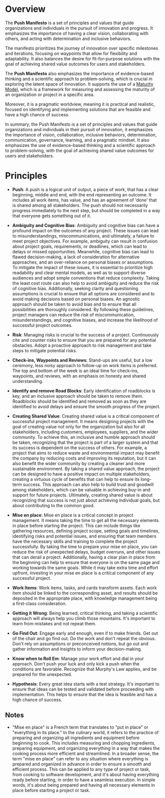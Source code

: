 # Overview

The **Push Manifesto** is a set of principles and values that guide organizations and individuals in the pursuit of innovation and progress. It emphasizes the importance of having a clear vision, collaborating with others, and acting with determination and inclusive behaviors.

The manifesto prioritizes the journey of innovation over specific milestones and iterations, focusing on waypoints that allow for flexibility and adaptability. It also balances the desire for fit-for-purpose solutions with the goal of achieving shared value outcomes for users and stakeholders.

The **Push Manifesto**  also emphasizes the importance of evidence-based thinking and a scientific approach to problem-solving, which is crucial in exploring the latent space of innovation. It supports the use of a [Maturity Model](https://en.wikipedia.org/wiki/Capability_Maturity_Model_Integration), which is a framework for measuring and assessing the maturity of an organization or project in a specific area.

Moreover, it is a pragmatic worldview, meaning it is practical and realistic, focused on identifying and implementing solutions that are feasible and have a high chance of success.

In summary, the Push Manifesto is a set of principles and values that guide organizations and individuals in their pursuit of innovation, it emphasizes the importance of vision, collaboration, inclusive behaviors, determination, communication, governance, learning, and a pragmatic mindset. It also emphasizes the use of evidence-based thinking and a scientific approach to problem-solving, with the goal of achieving shared value outcomes for users and stakeholders.

# Principles

  - **Push**: A push is a logical unit of output, a piece of work, that has a clear beginning, middle and end, with the end representing an outcome. It includes all work items, has value, and has an agreement of 'done' that is shared among all stakeholders. The push should not necessarily progress immediately to the next step, but should be completed in a way that everyone gets something out of it.

- **Ambiguity and Cognitive Bias**: Ambiguity and cognitive bias can have a profound impact on the outcomes of any project. These issues can lead to misunderstandings, miscommunications, and ultimately, a failure to meet project objectives. For example, ambiguity can result in confusion about project goals, requirements, or deadlines, which can lead to delays or missed opportunities. Meanwhile, cognitive bias can lead to flawed decision-making, a lack of consideration for alternative approaches, and an over-reliance on personal biases or assumptions. To mitigate the impact of these issues, it is essential to prioritize high readability and clear mental models, as well as to support diverse audiences and adopt simple conventions that reduce complexity. Taking the least cost route can also help to avoid ambiguity and reduce the risk of cognitive bias. Additionally, seeking clarity and questioning assumptions is crucial to ensure that all options are considered and to avoid making decisions based on personal biases. An agnostic approach should be taken to avoid bias and to ensure that all possibilities are thoroughly considered. By following these guidelines, project managers can reduce the risk of miscommunication, misunderstandings, and cognitive biases, and increase the likelihood of successful project outcomes.

- **Risk**: Managing risks is crucial to the success of a project. Continuously cite and counter risks to ensure that you are prepared for any potential obstacles. Adopt a proactive approach to risk management and take steps to mitigate potential risks.

- **Check-ins, Waypoints and Reviews**: Stand-ups are useful, but a low ceremony, less noisy approach to follow-up on work items is preferred. The top and bottom of the week is an ideal time for check-ins, waypoints, and reviews, with an emphasis on honesty and shared understanding.

- **Identify and remove Road Blocks**: Early identification of roadblocks is key, and an inclusive approach should be taken to remove them. Roadblocks should be identified and removed as soon as they are identified to avoid delays and ensure the smooth progress of the project.

- **Creating Shared Value**: Creating shared value is a critical component of successful project management. It means designing projects with the goal of creating value not only for the organization but also for all stakeholders, including customers, employees, suppliers, and the wider community. To achieve this, an inclusive and humble approach should be taken, recognizing that the project is part of a larger system and that its success is dependent on the success of others. For example, a project that aims to reduce waste and environmental impact may benefit the company by reducing costs and improving its reputation, but it can also benefit the wider community by creating a cleaner and more sustainable environment. By taking a shared value approach, the project can be designed to have a positive impact on multiple stakeholders, creating a virtuous cycle of benefits that can help to ensure its long-term success. This approach can also help to build trust and goodwill among stakeholders, which can be valuable in achieving buy-in and support for future projects. Ultimately, creating shared value is about recognizing that success is not just about achieving individual goals, but about contributing to the common good.

- **Mise en place**: Mise en place is a critical concept in project management. It means taking the time to get all the necessary elements in place before starting the project. This can include things like gathering resources, defining project scope, setting goals and timelines, identifying risks and potential issues, and ensuring that team members have the necessary skills and training to complete the project successfully. By taking the time to prepare your mise en place, you can reduce the risk of unexpected delays, budget overruns, and other issues that can derail a project. Additionally, having a clear plan in place from the beginning can help to ensure that everyone is on the same page and working towards the same goals. While it may take extra time and effort upfront, investing in your mise en place is a critical component of any successful project.

- **Work Items**: Work items, tasks, and cards transform assets. Each work item should be linked to the corresponding asset, and results should be deposited in the appropriate place, with knowledge management being a first-class consideration.

- **Getting it Wrong**: Being learned, critical thinking, and taking a scientific approach will always help you climb those mountains. It's important to learn from mistakes and not repeat them.

- **Go Find Out**: Engage early and enough, even if to make friends. Get out of the chair and go find out. Do the work and don't repeat the
obvious. Don't rely on assumptions or preconceived notions, but go out and gather information and insights to inform your decision-making.

- **Know when to Roll Em**: Manage your work effort and dial in your approach. Don't push your luck and only kick a push when the conditions are favorable. Recognize that Murphy's Law applies, and be prepared for the unexpected.

- **Hypothesis**: Every great idea starts with a test strategy. It's important to ensure that ideas can be tested and validated before proceeding with implementation. This helps to ensure that the idea is feasible and has a high chance of success.

## Notes

 - "Mise en place" is a French term that translates to "put in place" or "everything in its place." In the culinary world, it refers to the practice of preparing and organizing all ingredients and equipment before beginning to cook. This includes measuring and chopping ingredients, preparing equipment, and organizing everything in a way that makes the cooking process more efficient and streamlined.  In a broader sense, the term "mise en place" can refer to any situation where everything is prepared and organized in advance in order to ensure a smooth and efficient process. This can be applied to any type of project or task, from cooking to software development, and it's about having everything ready before starting, in order to have a seamless execution. In simple words, it's about being prepared and having all necessary elements in place before starting a project or task.
